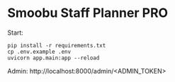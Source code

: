 # Smoobu Staff Planner PRO

Start:

```
pip install -r requirements.txt
cp .env.example .env
uvicorn app.main:app --reload
```
Admin: http://localhost:8000/admin/<ADMIN_TOKEN>
